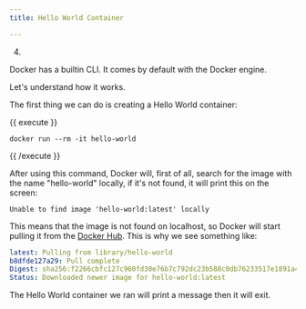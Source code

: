 ```yaml
---
title: Hello World Container

---
```

4.

Docker has a builtin CLI. It comes by default with the Docker engine.

Let's understand how it works.

The first thing we can do is creating a Hello World container:

{{ execute }}
```
docker run --rm -it hello-world
```
{{ /execute }}

After using this command, Docker will, first of all, search for the image with the name "hello-world" locally, if it's not found, it will print this on the screen:

```
Unable to find image 'hello-world:latest' locally
```

This means that the image is not found on localhost, so Docker will start pulling it from the [Docker Hub](https://hub.docker.com/). This is why we see something like:

```yaml
latest: Pulling from library/hello-world
b8dfde127a29: Pull complete 
Digest: sha256:f2266cbfc127c960fd30e76b7c792dc23b588c0db76233517e1891a4e357d519
Status: Downloaded newer image for hello-world:latest
```

The Hello World container we ran will print a message then it will exit.
